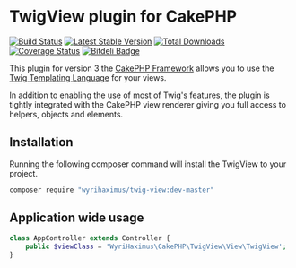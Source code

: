 # TwigView plugin for CakePHP #

[![Build Status](https://travis-ci.org/WyriHaximus/TwigView.png)](https://travis-ci.org/WyriHaximus/TwigView)
[![Latest Stable Version](https://poser.pugx.org/WyriHaximus/Twig-View/v/stable.png)](https://packagist.org/packages/WyriHaximus/Twig-View)
[![Total Downloads](https://poser.pugx.org/WyriHaximus/Twig-View/downloads.png)](https://packagist.org/packages/WyriHaximus/Twig-View)
[![Coverage Status](https://coveralls.io/repos/WyriHaximus/TwigView/badge.png)](https://coveralls.io/r/WyriHaximus/TwigView)
[![Bitdeli Badge](https://d2weczhvl823v0.cloudfront.net/WyriHaximus/twigview/trend.png)](https://bitdeli.com/free "Bitdeli Badge")

This plugin for version 3 the [CakePHP Framework](http://cakephp.org) allows you to use the [Twig Templating Language](http://twig.sensiolabs.org) for your views.

In addition to enabling the use of most of Twig's features, the plugin is tightly integrated with the CakePHP view renderer giving you full access to helpers, objects and elements.

## Installation ##

Running the following composer command will install the TwigView to your project.

```bash
composer require "wyrihaximus/twig-view:dev-master"
```

## Application wide usage ##

```php
class AppController extends Controller {
    public $viewClass = 'WyriHaximus\CakePHP\TwigView\View\TwigView';
}
```